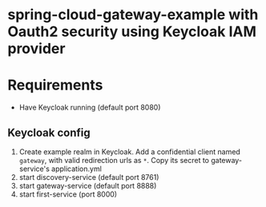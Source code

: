# spring-cloud-gateway-example with Oauth2 security using Keycloak IAM provider
# Requirements
* Have Keycloak running (default port 8080)
## Keycloak config
1. Create example realm in Keycloak. Add a confidential client named `gateway`, with valid redirection urls as `*`. Copy its secret to gateway-service's application.yml
2. start discovery-service (default port 8761)
3. start gateway-service (default port 8888)
4. start first-service (port 8000)
